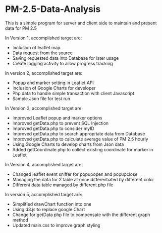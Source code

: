 # PM-2.5-Data-Analysis
This is a simple program for server and client side to maintain and present data for PM 2.5

In Version 1, accomplished target are:
- Inclusion of leaflet map
- Data request from the source
- Saving requested data into Database for later usage
- Create logging activity to allow progress tracking

In version 2, accomplished target are:
- Popup and marker setting in Leaflet API
- Inclusion of Google Charts for developer
- Php data to handle simple transaction with client Javascript
- Sample Json file for test run

In Version 3, accomplished target are:
- Improved Leaflet popup and marker options
- Improved getData.php to prevent SQL Injection
- Improved getData.php to consider myID
- Improved getData.php to search appropriate data from Database
- Improved getData.php to calculate average value of PM 2.5 hourly
- Using Google Charts to develop charts from Json data
- Added getCoordinate.php to collect existing coordinate for marker in Leaflet

In Version 4, accomplished target are:
- Changed leaflet event sniffer for popupopen and popupclose
- Managing the data for 2 table at once differentiated by different color
- Different data table managed by different php file

In version 5, accomplished target are:
- Simplified drawChart function into one
- Using d3.js to replace google Chart
- Change for getData php file to compensate with the different graph method
- Updated main.css to improve graph styling